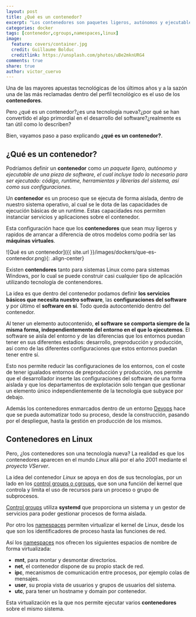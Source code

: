 ```yaml
---
layout: post
title: ¿Qué es un contenedor?
excerpt: "Los contenedores son paquetes ligeros, autónomos y ejecutables que incluyen todo lo necesario para ser ejecutados de forma independiente."
categories: docker
tags: [contenedor,cgroups,namespaces,linux]
image:
  feature: covers/container.jpg
  credit: Guillaume Bolduc
  creditlink: https://unsplash.com/photos/uBe2mknURG4
comments: true
share: true
author: victor_cuervo
---
```


Una de las mayores apuestas tecnológicas de los últimos años y a la sazón una de las más reclamadas dentro del perfil tecnológico es el uso de los **contenedores**.

Pero ¿qué es un contenedor?¿es una tecnología nueva?¿por qué se han convertido el algo primordial en el desarrollo del software?¿realmente es tan útil como lo describen?

Bien, vayamos paso a paso explicando **¿qué es un contenedor?**.

## ¿Qué es un contenedor?

Podríamos definir un **contenedor** como *un paquete ligero, autónomo y ejecutable de una pieza de software, el cual incluye todo lo necesario para ser ejecutado: código, runtime, herramientas y librerías del sistema, así como sus configuraciones*.

Un **contenedor** es un proceso que se ejecuta de forma aislada, dentro de nuestro sistema operativo, al cual se le dota de las capacidades de ejecución básicas de un runtime. Estas capacidades nos permiten instanciar servicios y aplicaciones sobre el contenedor.

Esta configuración hace que los **contenedores** que sean muy ligeros y rapidos de arrancar a diferencia de otros modelos como podría ser las **máquinas virtuales**.

![Qué es un contenedor]({{ site.url }}/images/dockers/que-es-contenedor.png){: .align-center}

Existen **contendores** tanto para sistemas Linux como para sistemas Windows, por lo cual se puede construir casi cualquier tipo de aplicación utilizando tecnología de contenendores.

La idea es que dentro del contenedor podamos definir **los servicios básicos que necesita nuestro software**, las **configuraciones del software** y por último el **software en sí**. Todo queda autocontenido dentro del contenedor.

Al tener un elemento autocontenido, **el software se comporta siempre de la misma forma, independientemente del entorno en el que lo ejecutemos**. El software se aisla del entorno y de las diferencias que los entornos puedan tener en sus diferentes estadios: desarrollo, preproducción y producción, así como de las diferentes configuraciones que estos entornos puedan tener entre sí.

Esto nos permite reducir las configuraciones de los entornos, con el coste de tener igualados entornos de preproducción y producción, nos permite que el desarrollador inserte las configuraciones del software de una forma aislada y que los departamentos de explotación solo tengan que gestionar un elemento único independientemente de la tecnología que subyace por debajo.

Además los contenedores enmarcados dentro de un entorno [Devops][Devops] hace que se pueda automatizar todo su proceso, desde la construcción, pasando por el despliegue, hasta la gestión en producción de los mismos.

## Contenedores en Linux
Pero, ¿los contenedores son una tecnología nueva? La realidad es que los contenedores aparecen en el mundo *Linux* allá por el año 2001 mediante el *proyecto VServer*.

La idea del contenedor *Linux* se apoya en dos de sus tecnologías, por un lado en los [control groups o cgroups][cgroups], que son una función del kernel que controla y limita el uso de recursos para un proceso o grupo de subprocesos.

[Control groups][cgroups] utiliza **systemd** que proporciona un sistema y un gestor de servicios para poder gestionar procesos de forma aislada.

Por otro los [namespaces][namespaces] permiten virtualizar el kernel de Linux, desde los que son los identificadores de proceso hasta las funciones de red.

Así los [namespaces][namespaces] nos ofrecen los siguientes espacios de nombre de forma virtualizada:

* **mnt**, para montar y desmontar directorios.
* **net**, el contenedor dispone de su propio stack de red.
* **ipc**, mecanismos de comunicación entre procesos, por ejemplo colas de mensajes.
* **user**, su propia vista de usuarios y grupos de usuarios del sistema.
* **utc**, para tener un hostname y domain por contenedor.

Esta virtualización es la que nos permite ejecutar varios **contenedores** sobre el mismo sistema.

[cgroups]: https://access.redhat.com/documentation/en-us/red_hat_enterprise_linux/6/html/resource_management_guide/ch01
[namespaces]: https://lwn.net/Articles/528078/
[Devops]: {{site.url}}/devops/
